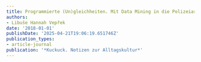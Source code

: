 ```yaml
---
title: Programmierte (Un)gleichheiten. Mit Data Mining in die Polizeiarbeit der Zukunft?!
authors:
- Libuše Hannah Vepřek
date: '2018-01-01'
publishDate: '2025-04-21T19:06:19.651746Z'
publication_types:
- article-journal
publication: '*Kuckuck. Notizen zur Alltagskultur*'
---
```

